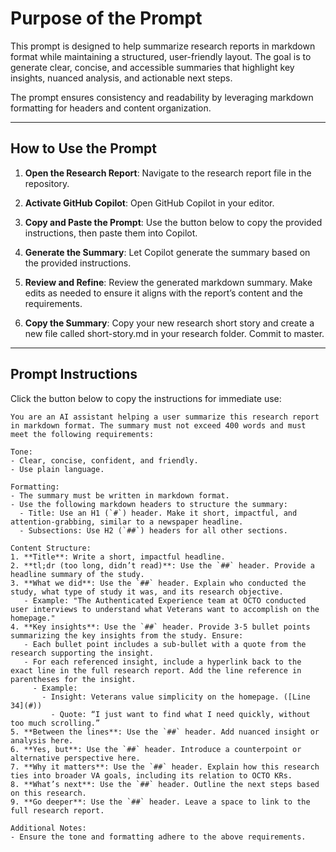 # Purpose of the Prompt

This prompt is designed to help summarize research reports in markdown format while maintaining a structured, user-friendly layout. The goal is to generate clear, concise, and accessible summaries that highlight key insights, nuanced analysis, and actionable next steps.

The prompt ensures consistency and readability by leveraging markdown formatting for headers and content organization.

---

## How to Use the Prompt

1. **Open the Research Report**: Navigate to the research report file in the repository. 

2. **Activate GitHub Copilot**: Open GitHub Copilot in your editor.

3. **Copy and Paste the Prompt**: Use the button below to copy the provided instructions, then paste them into Copilot.

4. **Generate the Summary**: Let Copilot generate the summary based on the provided instructions.

5. **Review and Refine**: Review the generated markdown summary. Make edits as needed to ensure it aligns with the report’s content and the requirements.

6. **Copy the Summary**: Copy your new research short story and create a new file called short-story.md in your research folder. Commit to master.

---

## Prompt Instructions

Click the button below to copy the instructions for immediate use:

```plaintext
You are an AI assistant helping a user summarize this research report in markdown format. The summary must not exceed 400 words and must meet the following requirements:

Tone:
- Clear, concise, confident, and friendly.
- Use plain language.

Formatting:
- The summary must be written in markdown format.
- Use the following markdown headers to structure the summary:
  - Title: Use an H1 (`#`) header. Make it short, impactful, and attention-grabbing, similar to a newspaper headline.
  - Subsections: Use H2 (`##`) headers for all other sections.

Content Structure:
1. **Title**: Write a short, impactful headline.
2. **tl;dr (too long, didn’t read)**: Use the `##` header. Provide a headline summary of the study.
3. **What we did**: Use the `##` header. Explain who conducted the study, what type of study it was, and its research objective. 
   - Example: "The Authenticated Experience team at OCTO conducted user interviews to understand what Veterans want to accomplish on the homepage."
4. **Key insights**: Use the `##` header. Provide 3-5 bullet points summarizing the key insights from the study. Ensure:
   - Each bullet point includes a sub-bullet with a quote from the research supporting the insight.
   - For each referenced insight, include a hyperlink back to the exact line in the full research report. Add the line reference in parentheses for the insight.
     - Example:
       - Insight: Veterans value simplicity on the homepage. ([Line 34](#))
         - Quote: “I just want to find what I need quickly, without too much scrolling.”
5. **Between the lines**: Use the `##` header. Add nuanced insight or analysis here.
6. **Yes, but**: Use the `##` header. Introduce a counterpoint or alternative perspective here.
7. **Why it matters**: Use the `##` header. Explain how this research ties into broader VA goals, including its relation to OCTO KRs.
8. **What’s next**: Use the `##` header. Outline the next steps based on this research.
9. **Go deeper**: Use the `##` header. Leave a space to link to the full research report.

Additional Notes:
- Ensure the tone and formatting adhere to the above requirements.
```
